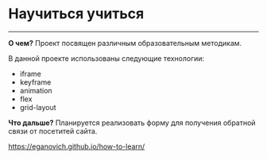 # Научиться учиться
------
**О чем?**
Проект посвящен различным образовательным методикам.

В данной проекте использованы следующие технологии:
* iframe
* keyframe
* animation
* flex
* grid-layout

**Что дальше?**
Планируется реализовать форму для получения обратной связи от посетитей сайта.

https://eganovich.github.io/how-to-learn/
